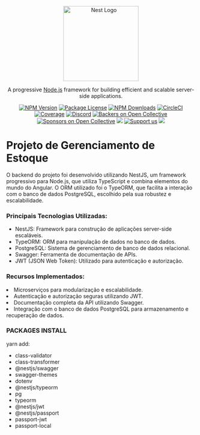 <p align="center">
  <a href="http://nestjs.com/" target="blank"><img src="https://nestjs.com/img/logo-small.svg" width="200" alt="Nest Logo" /></a>
</p>

[circleci-image]: https://img.shields.io/circleci/build/github/nestjs/nest/master?token=abc123def456
[circleci-url]: https://circleci.com/gh/nestjs/nest

  <p align="center">A progressive <a href="http://nodejs.org" target="_blank">Node.js</a> framework for building efficient and scalable server-side applications.</p>
    <p align="center">
<a href="https://www.npmjs.com/~nestjscore" target="_blank"><img src="https://img.shields.io/npm/v/@nestjs/core.svg" alt="NPM Version" /></a>
<a href="https://www.npmjs.com/~nestjscore" target="_blank"><img src="https://img.shields.io/npm/l/@nestjs/core.svg" alt="Package License" /></a>
<a href="https://www.npmjs.com/~nestjscore" target="_blank"><img src="https://img.shields.io/npm/dm/@nestjs/common.svg" alt="NPM Downloads" /></a>
<a href="https://circleci.com/gh/nestjs/nest" target="_blank"><img src="https://img.shields.io/circleci/build/github/nestjs/nest/master" alt="CircleCI" /></a>
<a href="https://coveralls.io/github/nestjs/nest?branch=master" target="_blank"><img src="https://coveralls.io/repos/github/nestjs/nest/badge.svg?branch=master#9" alt="Coverage" /></a>
<a href="https://discord.gg/G7Qnnhy" target="_blank"><img src="https://img.shields.io/badge/discord-online-brightgreen.svg" alt="Discord"/></a>
<a href="https://opencollective.com/nest#backer" target="_blank"><img src="https://opencollective.com/nest/backers/badge.svg" alt="Backers on Open Collective" /></a>
<a href="https://opencollective.com/nest#sponsor" target="_blank"><img src="https://opencollective.com/nest/sponsors/badge.svg" alt="Sponsors on Open Collective" /></a>
  <a href="https://paypal.me/kamilmysliwiec" target="_blank"><img src="https://img.shields.io/badge/Donate-PayPal-ff3f59.svg"/></a>
    <a href="https://opencollective.com/nest#sponsor"  target="_blank"><img src="https://img.shields.io/badge/Support%20us-Open%20Collective-41B883.svg" alt="Support us"></a>
  <a href="https://twitter.com/nestframework" target="_blank"><img src="https://img.shields.io/twitter/follow/nestframework.svg?style=social&label=Follow"></a>
</p>

<h1>Projeto de Gerenciamento de Estoque</h1>

<p>O backend do projeto foi desenvolvido utilizando NestJS, um framework progressivo para Node.js, que utiliza TypeScript e combina elementos do mundo do Angular. O ORM utilizado foi o TypeORM, que facilita a interação com o banco de dados PostgreSQL, escolhido pela sua robustez e escalabilidade.</p>

<h3>Principais Tecnologias Utilizadas:</h3>

<ul>
<li>NestJS: Framework para construção de aplicações server-side escaláveis.</li>
<li>TypeORM: ORM para manipulação de dados no banco de dados.</li>
<li>PostgreSQL: Sistema de gerenciamento de banco de dados relacional.</li>
<li>Swagger: Ferramenta de documentação de APIs.</li>
<li>JWT (JSON Web Token): Utilizado para autenticação e autorização.</li>
</ul>

<h3>Recursos Implementados:</h3>

<li>Microserviços para modularização e escalabilidade.</li>
<li>Autenticação e autorização seguras utilizando JWT.</li>
<li>Documentação completa da API utilizando Swagger.</li>
<li>Integração com o banco de dados PostgreSQL para armazenamento e recuperação de dados.</li>


<h3>PACKAGES INSTALL</h3>

<p>yarn add:</p>
<ul>
     <li>class-validator</li>
     <li>class-transformer</li>
     <li>@nestjs/swagger</li>
     <li>swagger-themes</li>
     <li>dotenv</li>
     <li>@nestjs/typeorm</li>
     <li>pg</li>
     <li>typeorm</li>
     <li>@nestjs/jwt</li>
     <li>@nestjs/passport</li>
     <li>passport-jwt</li>
     <li>passport-local</li>
</ul>
